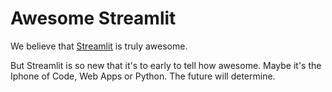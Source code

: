 # Awesome Streamlit

We believe that [Streamlit](https://streamlit.io/) is truly awesome.

But Streamlit is so new that it's to early to tell how awesome. Maybe it's the Iphone of Code, Web Apps or Python. The future will determine.
